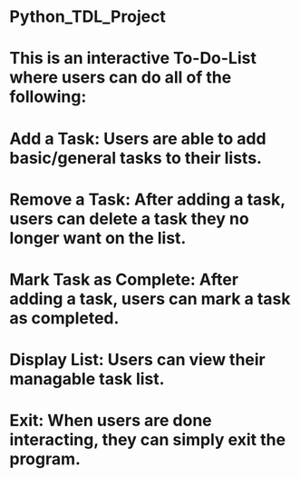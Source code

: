 # Python_TDL_Project

# This is an interactive To-Do-List where users can do all of the following:

# Add a Task: Users are able to add basic/general tasks to their lists.
# Remove a Task: After adding a task, users can delete a task they no longer want on the list.
# Mark Task as Complete: After adding a task, users can mark a task as completed.
# Display List: Users can view their managable task list.
# Exit: When users are done interacting, they can simply exit the program.

